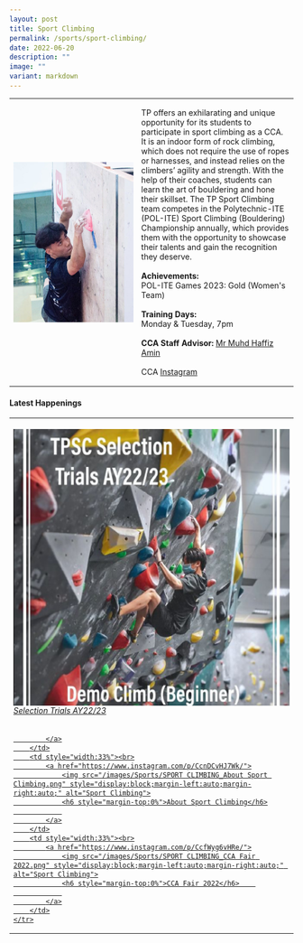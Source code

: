```yaml
---
layout: post
title: Sport Climbing
permalink: /sports/sport-climbing/
date: 2022-06-20
description: ""
image: ""
variant: markdown
---
```

<table>
    <tbody><tr>
        <td style="width:45%"><img src="/images/Sports/SPORT CLIMBING.png" style="display:block;margin-left:auto;margin-right:auto;" alt="Sports Climbing"></td>
        <td>
            <p>
                TP offers an exhilarating and unique opportunity for its students to participate in sport climbing as a CCA. It is an indoor form of rock climbing, which does not require the use of ropes or harnesses, and instead relies on the climbers’ agility and strength. With the help of their coaches, students can learn the art of bouldering and hone their skillset. The TP Sport Climbing team competes in the Polytechnic-ITE (POL-ITE) Sport Climbing (Bouldering) Championship annually, which provides them with the opportunity to showcase their talents and gain the recognition they deserve. 
<br>
                <br>
                <b>Achievements:</b><br>
                POL-ITE Games 2023: Gold (Women's Team)<br>
                <br>
                <b>Training Days:</b><br>
                Monday &amp; Tuesday, 7pm<br>
                <br>
                <b>CCA Staff Advisor:</b> <a href="mailto:Muhammad_Haffiz_AMIN@TP.EDU.SG">Mr Muhd Haffiz Amin</a><br>
                <br>
                CCA <a href="https://www.instagram.com/teamtpsc">Instagram</a>
            </p>
        </td>
    </tr>
</tbody></table>


#### Latest Happenings

<table>
    <tbody><tr>
        <td style="width:33%"><br>
            <a href="https://www.instagram.com/p/CeFhJdCpkWF/">
                <img src="/images/Sports/SPORT CLIMBING_Selection Trials AY22-23.png" style="display:block;margin-left:auto;margin-right:auto;" alt="Sport Climbing">
                <h6 style="margin-top:0%">Selection Trials AY22/23</h6>
                
            </a>
        </td>
        <td style="width:33%"><br>
            <a href="https://www.instagram.com/p/CcnDCvHJ7Wk/">
                <img src="/images/Sports/SPORT CLIMBING_About Sport Climbing.png" style="display:block;margin-left:auto;margin-right:auto;" alt="Sport Climbing">
                <h6 style="margin-top:0%">About Sport Climbing</h6>
                
            </a>
        </td>
        <td style="width:33%"><br>
            <a href="https://www.instagram.com/p/CcfWyg6vHRe/">
                <img src="/images/Sports/SPORT CLIMBING_CCA Fair 2022.png" style="display:block;margin-left:auto;margin-right:auto;" alt="Sport Climbing">
                <h6 style="margin-top:0%">CCA Fair 2022</h6>    
                
            </a>
        </td>
    </tr>
</tbody></table>